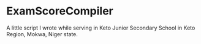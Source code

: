 # ExamScoreCompiler
A little script I wrote while serving in Keto Junior Secondary School in Keto Region,  Mokwa, Niger state.
